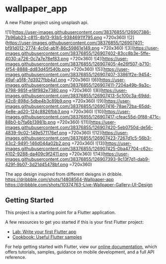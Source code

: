 # wallpaper_app

A new Flutter project using unsplash api.

![1](https://user-images.githubusercontent.com/38376855/126907386-7b96ab23-c815-4b13-93b5-93846911f795.png =720x360)
![2](https://user-images.githubusercontent.com/38376855/126907401-bf91d012-2774-4c0d-ab1f-86c59861e149.png =720x360)
![3](https://user-images.githubusercontent.com/38376855/126907402-83cc8b3e-5ffe-4030-a726-0c7a7e78ef83.png =720x360)
![4](https://user-images.githubusercontent.com/38376855/126907405-4e26f507-b710-4f54-8888-dd83d45f540b.png =720x360)
![5](https://user-images.githubusercontent.com/38376855/126907407-33861f2e-9454-49af-a5f8-7d3927fbb4a1.png =720x360)
![6](https://user-images.githubusercontent.com/38376855/126907411-7204a49b-9a3c-4798-985f-e18f982e7380.png =720x360)
![8](https://user-images.githubusercontent.com/38376855/126907413-5c100c3a-69dd-42c8-898d-5dbe4b3c89b9.png =720x360)
![9](https://user-images.githubusercontent.com/38376855/126907416-78ae72ba-65dd-4e8e-ad20-124c8826fbb3.png =720x360)
![10](https://user-images.githubusercontent.com/38376855/126907417-cfeac55d-0f88-471c-88b0-b7fa6b13981b.png =720x360)
![11](https://user-images.githubusercontent.com/38376855/126907420-5eb0750d-de56-4839-9c02-149e571176ef.png =720x360)
![12](https://user-images.githubusercontent.com/38376855/126907423-7267d1c5-56b3-43c2-9491-146d044a02b2.png =720x360)
![13](https://user-images.githubusercontent.com/38376855/126907425-0ba47704-c62c-4102-9288-da409c9f2411.png =720x360)
![14](https://user-images.githubusercontent.com/38376855/126907393-9c13f7d1-dab9-429f-9b07-3d21d45478bf.png =720x360)


The app design inspired from different deisgns in dribble.
https://dribbble.com/shots/14808564-Wallpaper-app
https://dribbble.com/shots/10374763-Live-Wallpaper-Gallery-UI-Design

## Getting Started

This project is a starting point for a Flutter application.

A few resources to get you started if this is your first Flutter project:

- [Lab: Write your first Flutter app](https://flutter.dev/docs/get-started/codelab)
- [Cookbook: Useful Flutter samples](https://flutter.dev/docs/cookbook)

For help getting started with Flutter, view our
[online documentation](https://flutter.dev/docs), which offers tutorials,
samples, guidance on mobile development, and a full API reference.
